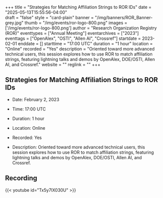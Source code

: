 +++
title = "Strategies for Matching Affiliation Strings to ROR IDs" 
date = "2025-05-13T15:55:56-04:00"  
draft = "false" 
style = "card-plain" 
banner = "/img/banners/ROR_Banner-grey.jpg" 
thumb = "/img/events/ror-logo-800.png" 
images = ['/img/events/ror-logo-800.png']
author = "Research Organization Registry (ROR)" 
eventtypes = ["Annual Meeting"]
eventarchives = ["2023"]
eventtags = ["OpenAlex", "OSTI", "Allen AI", "Crossref"]
startdate = 2023-02-01
enddate = []
starttime = "17:00 UTC"
duration = "1 hour"
location = "Online"
recorded = "Yes"
description = "Oriented toward more advanced technical users, this session explores how to use ROR to match affiliation strings, featuring lightning talks and demos by OpenAlex, DOE/OSTI, Allen AI, and Crossref."
website = ""
reglink = ""
+++

## Strategies for Matching Affiliation Strings to ROR IDs

* Date: February 2, 2023

* Time: 17:00 UTC

* Duration: 1 hour

* Location: Online

* Recorded: Yes

* Description: Oriented toward more advanced technical users, this session explores how to use ROR to match affiliation strings, featuring lightning talks and demos by OpenAlex, DOE/OSTI, Allen AI, and Crossref.


## Recording 

{{< youtube id="Tx5y7lX030U" >}}



